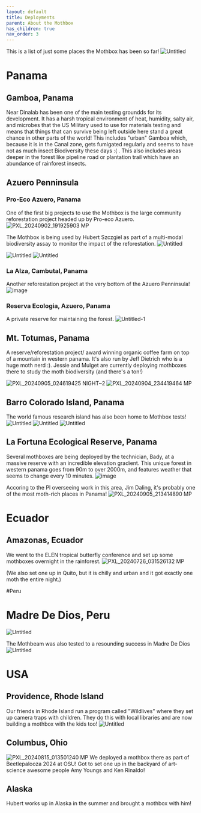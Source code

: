 ```yaml
---
layout: default
title: Deployments
parent: About the Mothbox
has_children: true
nav_order: 3
---
```


This is a list of just some places the Mothbox has been so far!
![Untitled](https://github.com/Digital-Naturalism-Laboratories/Mothbox/assets/742627/5e2ef5ef-b831-48c8-be1d-4448b589193f)

# Panama
## Gamboa, Panama
Near Dinalab has been one of the main testing groundds for its development. It has a harsh tropical environment of heat, humidity, salty air, and microbes that the US Military used to use for materials testing and means that things that can survive being left outside here stand a great chance in other parts of the world! This includes "urban" Gamboa which, because it is in the Canal zone, gets fumigated regularly and seems to have not as much insect Biodiversity these days :( . This also includes areas deeper in the forest like pipeline road or plantation trail which have an abundance of rainforest insects.



## Azuero Penninsula 

### Pro-Eco Azuero, Panama
One of the first big projects to use the Mothbox is the large community reforestation project headed up by Pro-eco Azuero. 
![PXL_20240902_191925903 MP](https://github.com/user-attachments/assets/773a1582-c600-45e4-9176-544acdab91c6)

The Mothbox is being used by Hubert Szczgiel as part of a multi-modal biodiversity assay to monitor the impact of the reforestation.
![Untitled](https://github.com/Digital-Naturalism-Laboratories/Mothbox/assets/742627/d5e6c8e5-c1b5-4987-af3b-e92702a78344)


![Untitled](https://github.com/Digital-Naturalism-Laboratories/Mothbox/assets/742627/f7a802b8-c4ee-4fb1-ac8b-a2baa97649f9)
![Untitled](https://github.com/Digital-Naturalism-Laboratories/Mothbox/assets/742627/f7a802b8-c4ee-4fb1-ac8b-a2baa97649f9)


### La Alza, Cambutal, Panama
Another reforestation project at the very bottom of the Azuero Penninsula!
![image](https://github.com/user-attachments/assets/c76961af-4725-4b31-b094-95b9f81c8f24)


### Reserva Ecologia, Azuero, Panama
A private reserve for maintaining the forest.
![Untitled-1](https://github.com/user-attachments/assets/9ca56cc4-bad1-4d09-ab56-1c67c4102fde)


## Mt. Totumas, Panama
A reserve/reforestation project/ award winning organic coffee farm on top of a mountain in western panama. It's also run by Jeff Dietrich who is a huge moth nerd :). Jessie and Mulget are currently deploying mothboxes there to study the moth biodiversity (and there's a ton!)

![PXL_20240905_024619425 NIGHT~2](https://github.com/user-attachments/assets/0f8fac7a-5350-48ad-b428-d011f63effa6)
![PXL_20240904_234419464 MP](https://github.com/user-attachments/assets/a46d95db-e89f-46d4-9eb0-74fecb9511fb)



## Barro Colorado Island, Panama
The world famous research island has also been home to Mothbox tests!
![Untitled](https://github.com/Digital-Naturalism-Laboratories/Mothbox/assets/742627/1d7f544d-3939-48de-ab7c-da02a9de816b)
![Untitled](https://github.com/Digital-Naturalism-Laboratories/Mothbox/assets/742627/f09bf4ee-0d81-4f5f-9983-d7cb838c9fcc)
![Untitled](https://github.com/Digital-Naturalism-Laboratories/Mothbox/assets/742627/f1e5e95e-a7eb-4db1-b431-9e58b7b3dfa0)


## La Fortuna Ecological Reserve, Panama
Several mothboxes are being deployed by the technician, Bady, at a massive reserve with an incredible elevation gradient. This unique forest in western panama goes from 90m to over 2000m, and features weather that seems to change every 10 minutes. 
![image](https://github.com/user-attachments/assets/bac4e950-2982-4915-bbb6-744dc5a8acce)

Accoring to the PI overseeing work in this area, Jim Daling, it's probably one of the most moth-rich places in Panama!
![PXL_20240905_213414890 MP](https://github.com/user-attachments/assets/e0de6394-7871-43d9-98fd-45963bc44037)





# Ecuador
## Amazonas, Ecuador
We went to the ELEN tropical butterfly conference and set up some mothboxes overnight in the rainforest.
![PXL_20240726_031526132 MP](https://github.com/user-attachments/assets/2aafe962-8fc9-4e45-a4c1-5842c8837b2c)

(We also set one up in Quito, but it is chilly and urban and it got exactly one moth the entire night.)

#Peru

# Madre De Dios, Peru
![Untitled](https://github.com/Digital-Naturalism-Laboratories/Mothbox/assets/742627/a550d7a4-37c1-4d0f-b542-a9406cb97942)

The Mothbeam was also tested to a resounding success in Madre De Dios
![Untitled](https://github.com/Digital-Naturalism-Laboratories/Mothbox/assets/742627/aaa0ec0d-8086-4983-b098-cce9de719fd3)

# USA

## Providence, Rhode Island
Our friends in Rhode Island run a program called "Wildlives" where they set up camera traps with children. They do this with local libraries and are now building a mothbox with the kids too!
![Untitled](https://github.com/user-attachments/assets/36149ac6-2f1e-44c0-8ce8-cbbfcc682b6d)

## Columbus, Ohio
![PXL_20240815_013501240 MP](https://github.com/user-attachments/assets/cc384e51-26eb-4c36-abd2-b8dd6796c7f2)
We deployed a mothbox there as part of Beetlepalooza 2024 at OSU! Got to set one up in the backyard of art-science awesome people Amy Youngs and Ken Rinaldo!

## Alaska
Hubert works up in Alaska in the summer and brought a mothbox with him!
